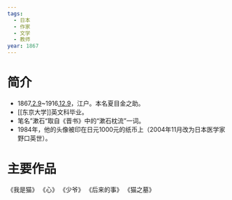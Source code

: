 ```yaml
---
tags:
  - 日本
  - 作家
  - 文学
  - 教师
year: 1867
---
```

# 简介

- 1867[.2.9](2024-02-09.md)~1916[.12.9](2024-12-09.md)，江户。本名夏目金之助。
- [[东京大学]]英文科毕业。
- 笔名”漱石“取自《晋书》中的“漱石枕流”一词。
- 1984年，他的头像被印在日元1000元的纸币上（2004年11月改为日本医学家野口英世）。
# 主要作品

《我是猫》
《心》
《少爷》
《后来的事》
《猫之墓》